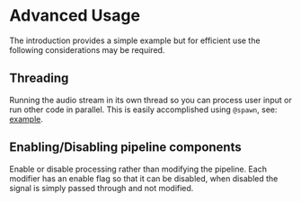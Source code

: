 # Advanced Usage

The introduction provides a simple example but for efficient use the following considerations may be required.


## Threading

Running the audio stream in its own thread so you can process user input or run other code in parallel.
This is easily accomplished using `@spawn`, see: [example](https://github.com/rob-luke/AuditoryStimuli.jl/blob/master/examples/test_streamer.jl).


## Enabling/Disabling pipeline components

Enable or disable processing rather than modifying the pipeline.
Each modifier has an enable flag so that it can be disabled,
when disabled the signal is simply passed through and not modified.
